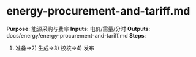 # energy-procurement-and-tariff.md

**Purpose**: 能源采购与费率
**Inputs**: 电价/需量/分时
**Outputs**: docs/energy/energy-procurement-and-tariff.md
**Steps**:

1. 准备→2) 生成→3) 校核→4) 发布
